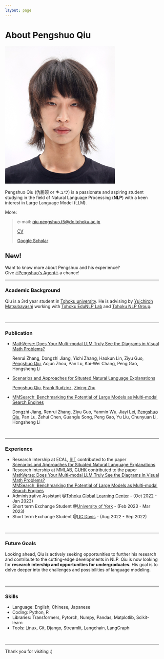 ```yaml
---
layout: page
---
```


# About Pengshuo Qiu

<img src="https://github.com/prnszz/prnszz.github.io/blob/main/images/qps.jpg?raw=true" class="floatpic" width="360" height="">

Pengshuo Qiu (仇鹏硕 or キュウ) is a passionate and aspiring student studying in the field of Natural Language Processing (**NLP**) with a keen interest in Large Language Model (LLM). 


More: 

> e-mail: qiu.pengshuo.t5@dc.tohoku.ac.jp
>
> [CV](https://prnszz.github.io/CV.pdf)
>
> [Google Scholar](https://scholar.google.fr/citations?hl=zh-CN&pli=1&user=g2JKUtEAAAAJ)


## New! 
Want to know more about Pengshuo and his experience?   
Give [🔥Pengshuo's Agent🔥](https://pengshuoagent.streamlit.app/) a chance! 
<br>

---
### **Academic Background**

Qiu is a 3rd year student in [Tohoku university](https://www.tohoku.ac.jp/en/). He is advising by [Yuichiroh Matsubayashi](https://www.nlp.ecei.tohoku.ac.jp/~y-matsu/) working with [Tohoku EduNLP Lab](https://www.edunlp.sed.tohoku.ac.jp/#) and [Tohoku NLP Group](https://www.nlp.ecei.tohoku.ac.jp). 

<br>

---

### Publication

- [MathVerse: Does Your Multi-modal LLM Truly See the Diagrams in Visual Math Problems?](https://mathverse-cuhk.github.io)

  Renrui Zhang, Dongzhi Jiang, Yichi Zhang, Haokun Lin, Ziyu Guo, [Pengshuo Qiu](), Aojun Zhou, Pan Lu, Kai-Wei Chang, Peng Gao, Hongsheng Li

- [Scenarios and Approaches for Situated Natural Language Explanations](https://arxiv.org/abs/2406.05035)

  [Pengshuo Qiu](), [Frank Rudzicz](https://web.cs.dal.ca/~rudzicz/), [Zining Zhu](https://ziningzhu.github.io/)

- [MMSearch: Benchmarking the Potential of Large Models as Multi-modal Search Engines](https://mmsearch.github.io/)

  Dongzhi Jiang, Renrui Zhang, Ziyu Guo, Yanmin Wu, Jiayi Lei, [Pengshuo Qiu](), Pan Lu, Zehui Chen, Guanglu Song, Peng Gao, Yu Liu, Chunyuan Li, Hongsheng Li

<br>

---

### **Experience**

- Research Intership at ECAL, [SIT](https://www.stevens.edu/info-for/why-stevens) contributed to the paper   
[Scenarios and Approaches for Situated Natural Language Explanations](https://arxiv.org/abs/2406.05035).  
- Research Intership at MMLAB, [CUHK](https://www.cuhk.edu.hk/) contributed to the paper   
[MathVerse: Does Your Multi-modal LLM Truly See the Diagrams in Visual Math Problems?](https://mathverse-cuhk.github.io)  
[MMSearch: Benchmarking the Potential of Large Models as Multi-modal Search Engines](https://mmsearch.github.io/)
- Administrative Assistant @[Tohoku Global Learning Center](https://www.insc.tohoku.ac.jp/english/) - (Oct 2022 - Jan 2023)
- Short term Exchange Student @[University of York](https://www.york.ac.uk) - (Feb 2023 - Mar 2023)
- Short term Exchange Student @[UC Davis](https://www.ucdavis.edu) - (Aug 2022 - Sep 2022)

<br>

---

### **Future Goals**

Looking ahead, Qiu is actively seeking opportunities to further his research and contribute to the cutting-edge developments in NLP. Qiu is now looking for **research intership and opportunities for undergraduates**. His goal is to delve deeper into the challenges and possibilities of language modeling.

<br>

---

### **Skills**

- Language: English, Chinese, Japanese
- Coding: Python, R
- Libraries: Transformers, Pytorch, Numpy, Pandas, Matplotlib, Scikit-learn
- Tools: Linux, Git, Django, Streamlit, Langchain, LangGraph

<br>

---

Thank you for visiting :)

